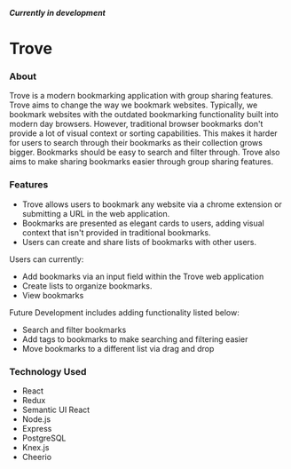 ***Currently in development***

# Trove

### About
Trove is a modern bookmarking application with group sharing features. Trove aims to change the way we bookmark websites. Typically, we bookmark websites with the outdated bookmarking functionality built into modern day browsers. However, traditional browser bookmarks don't provide a lot of visual context or sorting capabilities. This makes it harder for users to search through their bookmarks as their collection grows bigger. Bookmarks should be easy to search and filter through. Trove also aims to make sharing bookmarks easier through group sharing features.

### Features
- Trove allows users to bookmark any website via a chrome extension or submitting a URL in the web application.
- Bookmarks are presented as elegant cards to users, adding visual context that isn't provided in traditional bookmarks.
- Users can create and share lists of bookmarks with other users.

Users can currently:
- Add bookmarks via an input field within the Trove web application
- Create lists to organize bookmarks.
- View bookmarks

Future Development includes adding functionality listed below:
- Search and filter bookmarks
- Add tags to bookmarks to make searching and filtering easier
- Move bookmarks to a different list via drag and drop

### Technology Used
- React
- Redux
- Semantic UI React
- Node.js
- Express
- PostgreSQL
- Knex.js
- Cheerio
